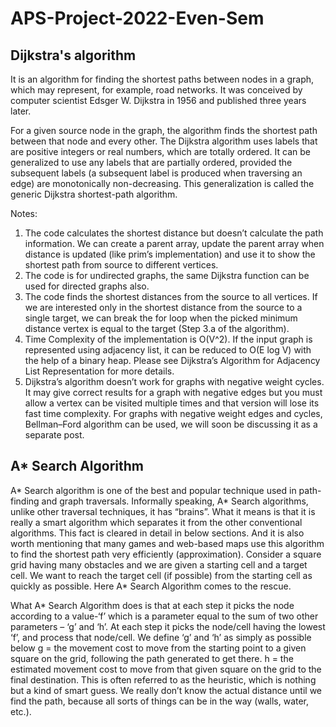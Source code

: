 # APS-Project-2022-Even-Sem

Dijkstra's algorithm 
------------------------------------------

It is an algorithm for finding the shortest paths between nodes in a graph, which may represent, for example, road networks. It was conceived by computer scientist Edsger W. Dijkstra in 1956 and published three years later.

For a given source node in the graph, the algorithm finds the shortest path between that node and every other. The Dijkstra algorithm uses labels that are positive integers or real numbers, which are totally ordered. It can be generalized to use any labels that are partially ordered, provided the subsequent labels (a subsequent label is produced when traversing an edge) are monotonically non-decreasing. This generalization is called the generic Dijkstra shortest-path algorithm.

Notes: 
1) The code calculates the shortest distance but doesn’t calculate the path information. We can create a parent array, update the parent array when distance is updated (like prim’s implementation) and use it to show the shortest path from source to different vertices.
2) The code is for undirected graphs, the same Dijkstra function can be used for directed graphs also.
3) The code finds the shortest distances from the source to all vertices. If we are interested only in the shortest distance from the source to a single target, we can break the for loop when the picked minimum distance vertex is equal to the target (Step 3.a of the algorithm).
4) Time Complexity of the implementation is O(V^2). If the input graph is represented using adjacency list, it can be reduced to O(E log V) with the help of a binary heap. Please see 
Dijkstra’s Algorithm for Adjacency List Representation for more details.
5) Dijkstra’s algorithm doesn’t work for graphs with negative weight cycles. It may give correct results for a graph with negative edges but you must allow a vertex can be visited multiple times and that version will lose its fast time complexity. For graphs with negative weight edges and cycles, Bellman–Ford algorithm can be used, we will soon be discussing it as a separate post.

A* Search Algorithm
--------------------------------------------

A* Search algorithm is one of the best and popular technique used in path-finding and graph traversals. Informally speaking, A* Search algorithms, unlike other traversal techniques, it has “brains”. What it means is that it is really a smart algorithm which separates it from the other conventional algorithms. This fact is cleared in detail in below sections. 
And it is also worth mentioning that many games and web-based maps use this algorithm to find the shortest path very efficiently (approximation). 
Consider a square grid having many obstacles and we are given a starting cell and a target cell. We want to reach the target cell (if possible) from the starting cell as quickly as possible. Here A* Search Algorithm comes to the rescue.

What A* Search Algorithm does is that at each step it picks the node according to a value-‘f’ which is a parameter equal to the sum of two other parameters – ‘g’ and ‘h’. At each step it picks the node/cell having the lowest ‘f’, and process that node/cell.
We define ‘g’ and ‘h’ as simply as possible below
g = the movement cost to move from the starting point to a given square on the grid, following the path generated to get there. 
h = the estimated movement cost to move from that given square on the grid to the final destination. This is often referred to as the heuristic, which is nothing but a kind of smart guess. We really don’t know the actual distance until we find the path, because all sorts of things can be in the way (walls, water, etc.). 
